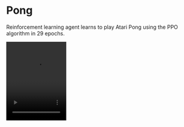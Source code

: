 # Pong

Reinforcement learning agent learns to play Atari Pong using the PPO algorithm in 29 epochs.

<video width="160" height="210" controls>
  <source src="../etc/pong_progress.mp4" type="video/mp4">
</video>
